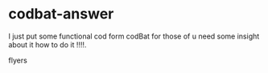 # codbat-answer
I just put some functional cod form codBat for those of u need some insight about it how to do it !!!!.


flyers

